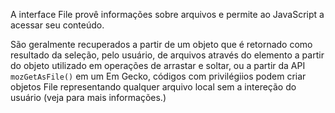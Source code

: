 A interface File provê informações sobre arquivos e permite ao JavaScript  a acessar seu conteúdo.

São geralmente recuperados a partir de um objeto que é retornado como resultado da seleção, pelo usuário, de arquivos através do elemento  a partir do objeto  utilizado em operações de arrastar e soltar, ou a partir da API `mozGetAsFile()` em um  Em Gecko, códigos com privilégiios podem criar objetos File representando qualquer arquivo local sem a intereção do usuário (veja  para mais informações.)